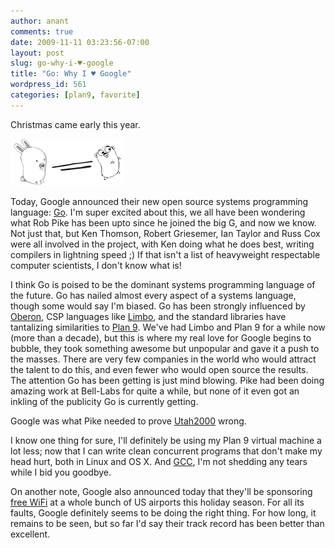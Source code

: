 ```yaml
---
author: anant
comments: true
date: 2009-11-11 03:23:56-07:00
layout: post
slug: go-why-i-♥-google
title: "Go: Why I ♥ Google"
wordpress_id: 561
categories: [plan9, favorite]
---
```


Christmas came early this year.

![Glenda2Go](/images/2009/glenda2go.png)

Today, Google announced their new open source systems programming language: [Go](http://golang.org/). I'm super excited about this, we all have been wondering what Rob Pike has been upto since he joined the big G, and now we know. Not just that, but Ken Thomson, Robert Griesemer, Ian Taylor and Russ Cox were all involved in the project, with Ken doing what he does best, writing compilers in lightning speed ;) If that isn't a list of heavyweight respectable computer scientists, I don't know what is!

I think Go is poised to be the dominant systems programming language of the future. Go has nailed almost every aspect of a systems language, though some would say I'm biased. Go has been strongly influenced by [Oberon](http://en.wikipedia.org/wiki/Oberon_%28programming_language%29), CSP languages like [Limbo](http://en.wikipedia.org/wiki/Limbo_%28programming_language%29), and the standard libraries have tantalizing similarities to [Plan 9](http://www.kix.in/plan9/). We've had Limbo and Plan 9 for a while now (more than a decade), but this is where my real love for Google begins to bubble, they took something awesome but unpopular and gave it a push to the masses. There are very few companies in the world who would attract the talent to do this, and even fewer who would open source the results. The attention Go has been getting is just mind blowing. Pike had been doing amazing work at Bell-Labs for quite a while, but none of it even got an inkling of the publicity Go is currently getting.

Google was what Pike needed to prove [Utah2000](http://herpolhode.com/rob/utah2000.pdf) wrong.

I know one thing for sure, I'll definitely be using my Plan 9 virtual machine a lot less; now that I can write clean concurrent programs that don't make my head hurt, both in Linux and OS X. And [GCC](http://gcc.gnu.org/), I'm not shedding any tears while I bid you goodbye.

On another note, Google also announced today that they'll be sponsoring [free WiFi](http://www.google.com/intl/en/press/pressrel/20091110_free_airport_wifi_holiday.html) at a whole bunch of US airports this holiday season. For all its faults, Google definitely seems to be doing the right thing. For how long, it remains to be seen, but so far I'd say their track record has been better than excellent.
